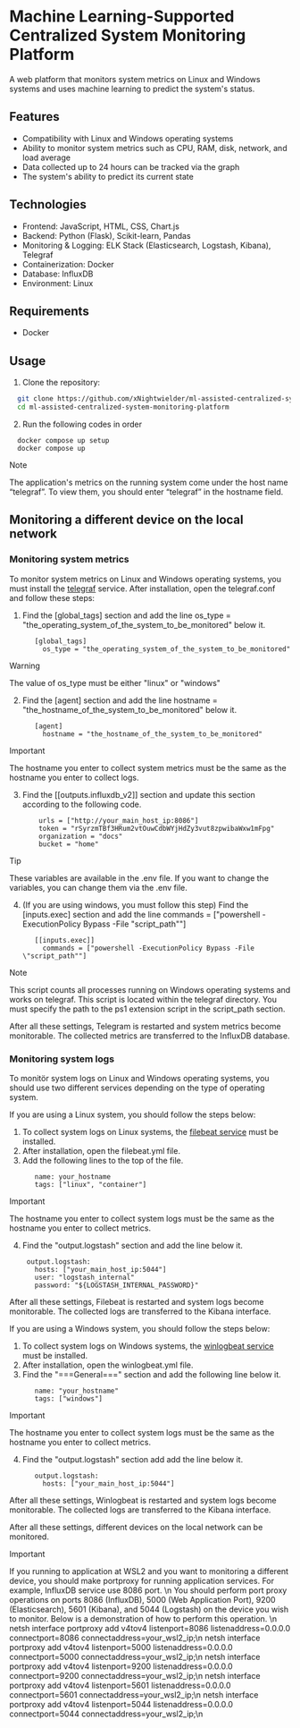 # Machine Learning-Supported Centralized System Monitoring Platform

A web platform that monitors system metrics on Linux and Windows systems and uses machine learning to predict the system's status.

## Features

* Compatibility with Linux and Windows operating systems
* Ability to monitor system metrics such as CPU, RAM, disk, network, and load average
* Data collected up to 24 hours can be tracked via the graph
* The system's ability to predict its current state

## Technologies
* Frontend: JavaScript, HTML, CSS, Chart.js
* Backend: Python (Flask), Scikit-learn, Pandas
* Monitoring & Logging: ELK Stack (Elasticsearch, Logstash, Kibana), Telegraf
* Containerization: Docker
* Database: InfluxDB
* Environment: Linux

## Requirements
* Docker

## Usage

1. Clone the repository:
 ```bash
   git clone https://github.com/xNightwielder/ml-assisted-centralized-system-monitoring-platform.git
   cd ml-assisted-centralized-system-monitoring-platform
```
2. Run the following codes in order
```
  docker compose up setup
  docker compose up
```

> [!NOTE]
> The application's metrics on the running system come under the host name “telegraf”. To view them, you should enter “telegraf” in the hostname field.

## Monitoring a different device on the local network

### Monitoring system metrics

To monitor system metrics on Linux and Windows operating systems, you must install the [telegraf](https://docs.influxdata.com/telegraf/v1/install/) service.
After installation, open the telegraf.conf and follow these steps:
  1. Find the [global_tags] section and add the line os_type = "the_operating_system_of_the_system_to_be_monitored" below it. 
     ```
        [global_tags]
  	      os_type = "the_operating_system_of_the_system_to_be_monitored"
     ```
  > [!WARNING]
  > The value of os_type must be either "linux" or "windows"
  
  2. Find the [agent] section and add the line hostname = "the_hostname_of_the_system_to_be_monitored" below it.
     ```
        [agent]
          hostname = "the_hostname_of_the_system_to_be_monitored"
     ```
  > [!IMPORTANT]
  > The hostname you enter to collect system metrics must be the same as the hostname you enter to collect logs.

  3. Find the [[outputs.influxdb_v2]] section and update this section according to the following code.
     ```
         urls = ["http://your_main_host_ip:8086"]
         token = "rSyrzmTBf3HRum2vtOuwCdbWYjHdZy3vut8zpwibaWxw1mFpg"
         organization = "docs"
         bucket = "home"
     ```
  > [!TIP]
  > These variables are available in the .env file. If you want to change the variables, you can change them via the .env file.

  4. (If you are using windows, you must follow this step) Find the [inputs.exec] section and add the line commands = ["powershell -ExecutionPolicy Bypass -File \"script_path""]
     ```
        [[inputs.exec]]
          commands = ["powershell -ExecutionPolicy Bypass -File \"script_path""]
     ```
  > [!NOTE]
  > This script counts all processes running on Windows operating systems and works on telegraf. This script is located within the telegraf directory. You must specify the path to the ps1 extension script in the script_path section. 

After all these settings, Telegram is restarted and system metrics become monitorable. The collected metrics are transferred to the InfluxDB database.


### Monitoring system logs

To monitör system logs on Linux and Windows operating systems, you should use two different services depending on the type of operating system.

If you are using a Linux system, you should follow the steps below:
  1. To collect system logs on Linux systems, the [filebeat service](https://www.elastic.co/docs/reference/beats/filebeat/filebeat-installation-configuration) must be installed.
  2. After installation, open the filebeat.yml file.
  3. Add the following lines to the top of the file.
     ```
        name: your_hostname
	    tags: ["linux", "container"]
     ```
  > [!IMPORTANT]
  > The hostname you enter to collect system logs must be the same as the hostname you enter to collect metrics.
  4. Find the "output.logstash" section and add the line below it.
     ```
      output.logstash:
  	    hosts: ["your_main_host_ip:5044"]
  	    user: "logstash_internal"
  	    password: "${LOGSTASH_INTERNAL_PASSWORD}"
     ```
After all these settings, Filebeat is restarted and system logs become monitorable. The collected logs are transferred to the Kibana interface.

If you are using a Windows system, you should follow the steps below:
  1. To collect system logs on Windows systems, the [winlogbeat service](https://www.elastic.co/docs/reference/beats/winlogbeat/winlogbeat-installation-configuration) must be installed.
  2. After installation, open the winlogbeat.yml file.
  3. Find the "===General===" section and add the following line below it.
     ```
        name: "your_hostname"
        tags: ["windows"]
     ```
  > [!IMPORTANT]
  > The hostname you enter to collect system logs must be the same as the hostname you enter to collect metrics.
  4. Find the "output.logstash" section add add the line below it.
     ```
		output.logstash:
          hosts: ["your_main_host_ip:5044"]
     ```
After all these settings, Winlogbeat is restarted and system logs become monitorable. The collected logs are transferred to the Kibana interface.

After all these settings, different devices on the local network can be monitored.

> [!IMPORTANT]
> If you running to application at WSL2 and you want to monitoring a different device, you should make portproxy for running application services. For example, InfluxDB service use 8086 port. \n
> You should perform port proxy operations on ports 8086 (InfluxDB), 5000 (Web Application Port), 9200 (Elasticsearch), 5601 (Kibana), and 5044 (Logstash) on the device you wish to monitor. Below is a demonstration of how to perform this operation. \n
> netsh interface portproxy add v4tov4 listenport=8086 listenaddress=0.0.0.0 connectport=8086 connectaddress=your_wsl2_ip;\n
> netsh interface portproxy add v4tov4 listenport=5000 listenaddress=0.0.0.0 connectport=5000 connectaddress=your_wsl2_ip;\n
> netsh interface portproxy add v4tov4 listenport=9200 listenaddress=0.0.0.0 connectport=9200 connectaddress=your_wsl2_ip;\n
> netsh interface portproxy add v4tov4 listenport=5601 listenaddress=0.0.0.0 connectport=5601 connectaddress=your_wsl2_ip;\n
> netsh interface portproxy add v4tov4 listenport=5044 listenaddress=0.0.0.0 connectport=5044 connectaddress=your_wsl2_ip;\n


